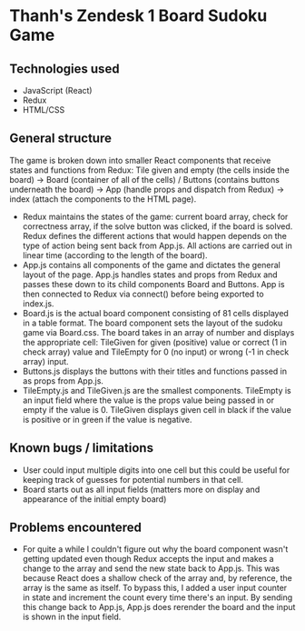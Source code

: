 # Thanh's Zendesk 1 Board Sudoku Game

## Technologies used
- JavaScript (React)
- Redux
- HTML/CSS

## General structure
The game is broken down into smaller React components that receive states and functions from Redux:
    Tile given and empty (the cells inside the board)
        -> Board (container of all of the cells) / Buttons (contains buttons underneath the board)
            -> App (handle props and dispatch from Redux)
                -> index (attach the components to the HTML page).

- Redux maintains the states of the game: current board array, check for correctness array, if the solve button was
clicked, if the board is solved. Redux defines the different actions that would happen depends on the type of action
being sent back from App.js. All actions are carried out in linear time (according to the length of the board).
- App.js contains all components of the game and dictates the general layout of the page. App.js handles states and
props from Redux and passes these down to its child components Board and Buttons. App is then connected to Redux
via connect() before being exported to index.js.
- Board.js is the actual board component consisting of 81 cells displayed in a table format. The board component sets
the layout of the sudoku game via Board.css. The board takes in an array of number and displays the appropriate
cell: TileGiven for given (positive) value or correct (1 in check array) value and TileEmpty for 0 (no input) or
wrong (-1 in check array) input.
- Buttons.js displays the buttons with their titles and functions passed in as props from App.js.
- TileEmpty.js and TileGiven.js are the smallest components. TileEmpty is an input field where the value is the props
value being passed in or empty if the value is 0. TileGiven displays given cell in black if the value is positive or in
green if the value is negative.

## Known bugs / limitations
- User could input multiple digits into one cell but this could be useful for keeping track of guesses for potential
numbers in that cell.
- Board starts out as all input fields (matters more on display and appearance of the initial empty board)

## Problems encountered
- For quite a while I couldn't figure out why the board component wasn't getting updated even though Redux accepts the
input and makes a change to the array and send the new state back to App.js. This was because React does a shallow
check of the array and, by reference, the array is the same as itself. To bypass this, I added a user input counter in
state and increment the count every time there's an input. By sending this change back to App.js, App.js does
rerender the board and the input is shown in the input field.
